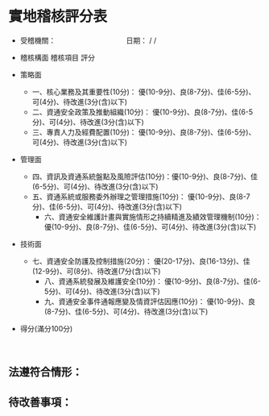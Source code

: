 # 實地稽核評分表
- 受稽機關：　　　　　　　　　　日期：   /  /  
- 稽核構面	稽核項目	評分
- 策略面	
  - 一、核心業務及其重要性(10分)： 優(10-9分)、良(8-7分)、佳(6-5分)、可(4分)、待改進(3分(含)以下)	
  - 二、資通安全政策及推動組織(10分)： 優(10-9分)、良(8-7分)、佳(6-5分)、可(4分)、待改進(3分(含)以下)	
  - 三、專責人力及經費配置(10分)： 優(10-9分)、良(8-7分)、佳(6-5分)、可(4分)、待改進(3分(含)以下)	
- 管理面	
  - 四、資訊及資通系統盤點及風險評估(10分)：優(10-9分)、良(8-7分)、佳(6-5分)、可(4分)、待改進(3分(含)以下)	
  - 五、資通系統或服務委外辦理之管理措施(10分)： 優(10-9分)、良(8-7分)、佳(6-5分)、可(4分)、待改進(3分(含)以下)	
	- 六、資通安全維護計畫與實施情形之持續精進及績效管理機制(10分)： 優(10-9分)、良(8-7分)、佳(6-5分)、可(4分)、待改進(3分(含)以下)	
- 技術面	
  - 七、資通安全防護及控制措施(20分)： 優(20-17分)、良(16-13分)、佳(12-9分)、可(8分)、待改進(7分(含)以下)	
	- 八、資通系統發展及維護安全(10分)： 優(10-9分)、良(8-7分)、佳(6-5分)、可(4分)、待改進(3分(含)以下)	
	- 九、資通安全事件通報應變及情資評估因應(10分)： 優(10-9分)、良(8-7分)、佳(6-5分)、可(4分)、待改進(3分(含)以下)	

- 得分(滿分100分)	

 

## 法遵符合情形：












## 待改善事項：










